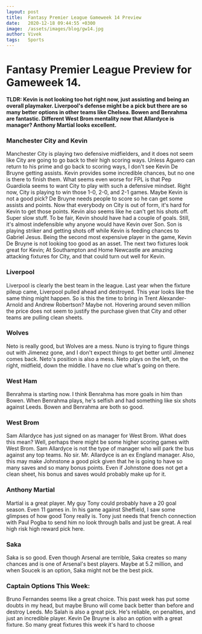 ```yaml
---
layout: post
title:  Fantasy Premier League Gameweek 14 Preview
date:   2020-12-18 09:44:55 +0300
image:  /assets/images/blog/gw14.jpg
author: Vivek
tags:   Sports
---
```



# **Fantasy Premier League Preview for Gameweek 14.**

**TLDR: Kevin is not looking too hot right now, just assisting and being an overall playmaker. Liverpool's defense might be a pick but there are so many better options in other teams like Chelsea. Bowen and Benrahma are fantastic. Different West Brom mentality now that Allardyce is manager? Anthony Martial looks excellent.**

### Manchester City and Kevin
Manchester City is playing two defensive midfielders, and it does not seem like City are going to go back to their high scoring ways. Unless Aguero can return to his prime and go back to scoring ways, I don't see Kevin De Bruyne getting assists. Kevin provides some incredible chances, but no one is there to finish them. What seems even worse for FPL is that Pep Guardiola seems to want City to play with such a defensive mindset. Right now, City is playing to win those 1-0, 2-0, and 2-1 games. Maybe Kevin is not a good pick? De Bruyne needs people to score so he can get some assists and points. Now that everybody on City is out of form, it's hard for Kevin to get those points. Kevin also seems like he can't get his shots off. Super slow stuff. To be fair, Kevin should have had a couple of goals. Still, it's almost indefensible why anyone would have Kevin over Son. Son is playing striker and getting shots off while Kevin is feeding chances to Gabriel Jesus. Being the second most expensive player in the game, Kevin De Bruyne is not looking too good as an asset. The next two fixtures look great for Kevin; At Southampton and Home Newcastle are amazing attacking fixtures for City, and that could turn out well for Kevin.

### Liverpool
Liverpool is clearly the best team in the league. Last year when the fixture pileup came, Liverpool pulled ahead and destroyed. This year looks like the same thing might happen. So is this the time to bring in Trent Alexander-Arnold and Andrew Robertson? Maybe not. Hovering around seven million the price does not seem to justify the purchase given that City and other teams are pulling clean sheets.

### Wolves
Neto is really good, but Wolves are a mess. Nuno is trying to figure things out with Jimenez gone, and I don't expect things to get better until Jimenez comes back. Neto's position is also a mess. Neto plays on the left, on the right, midfield, down the middle. I have no clue what's going on there.

### West Ham
Benrahma is starting now. I think Benrahma has more goals in him than Bowen. When Benrahma plays, he's selfish and had something like six shots against Leeds. Bowen and Benrahma are both so good.

### West Brom
Sam Allardyce has just signed on as manager for West Brom. What does this mean? Well, perhaps there might be some higher scoring games with West Brom. Sam Allardyce is not the type of manager who will park the bus against any top teams. No sir. Mr. Allardyce is an ex England manager. Also, this may make Johnstone a good pick given that he is going to have so many saves and so many bonus points. Even if Johnstone does not get a clean sheet, his bonus and saves would probably make up for it.

### Anthony Martial
Martial is a great player. My guy Tony could probably have a 20 goal season. Even 11 games in. In his game against Sheffield, I saw some glimpses of how good Tony really is. Tony just needs that french connection with Paul Pogba to send him no look through balls and just be great. A real high risk high reward pick here.

### Saka
Saka is so good. Even though Arsenal are terrible, Saka creates so many chances and is one of Arsenal's best players. Maybe at 5.2 million, and when Soucek is an option, Saka might not be the best pick.

### Captain Options This Week:
Bruno Fernandes seems like a great choice. This past week has put some doubts in my head, but maybe Bruno will come back better than before and destroy Leeds. 
Mo Salah is also a great pick. He's reliable, on penalties, and just an incredible player.
Kevin De Bruyne is also an option with a great fixture. So many great fixtures this week it's hard to choose